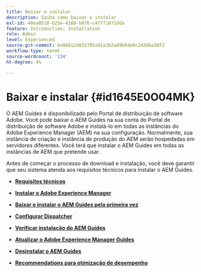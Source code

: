 ```yaml
---
title: Baixar e instalar
description: Saiba como baixar e instalar
exl-id: 40ea0510-b25e-4180-b076-c4f771071dda
feature: Introduction, Installation
role: Admin
level: Experienced
source-git-commit: be06612d832785a91a3b2a89b84e0c2438ba30f2
workflow-type: tm+mt
source-wordcount: '134'
ht-degree: 4%

---
```


# Baixar e instalar {#id1645E0O04MK}

O AEM Guides é disponibilizado pelo Portal de distribuição de software Adobe. Você pode baixar o AEM Guides na sua conta do Portal de distribuição de software Adobe e instalá-lo em todas as instâncias do Adobe Experience Manager \(AEM\) na sua configuração. Normalmente, sua instância de criação e instância de produção do AEM serão hospedadas em servidores diferentes. Você terá que instalar o AEM Guides em todas as instâncias de AEM que pretende usar.

Antes de começar o processo de download e instalação, você deve garantir que seu sistema atenda aos requisitos técnicos para instalar o AEM Guides.

- **[Requisitos técnicos](download-install-technical-requirements.md)**

- **[Instalar o Adobe Experience Manager](download-install-aem.md)**

- **[Baixar e instalar o AEM Guides pela primeira vez](download-install-aemg-first-time.md)**

- **[Configurar Dispatcher](download-install-configure-dispatcher.md)**

- **[Verificar instalação do AEM Guides](download-install-verify-aemg-installation.md)**

- **[Atualizar o Adobe Experience Manager Guides](upgrade-xml-documentation.md)**

- **[Desinstalar o AEM Guides](download-install-unistall-aemg.md)**

- **[Recommendations para otimização de desempenho](download-install-recommend-perf-optimiz.md)**
